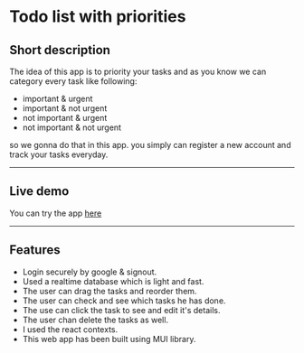 # Todo list with priorities

## Short description

The idea of this app is to priority your tasks and as you know we can category every task like following:

- important & urgent
- important & not urgent
- not important & urgent
- not important & not urgent

so we gonna do that in this app. you simply can register a new account and track your tasks everyday.

____________

## Live demo
You can try the app [here](https://obada-todo-list-app.netlify.app/)
____________

## Features
- Login securely by google & signout.
- Used a realtime database which is light and fast.
- The user can drag the tasks and reorder them.
- The user can check and see which tasks he has done.
- The use can click the task to see and edit it's details.
- The user chan delete the tasks as well.
- I used the react contexts.
- This web app has been built using MUI library.
